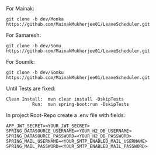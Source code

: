 For Mainak: 

    git clone -b dev/Monka https://github.com/MainakMukherjee01/LeaveScheduler.git



For Samaresh: 

    git clone -b dev/Somu https://github.com/MainakMukherjee01/LeaveScheduler.git



For Soumik: 

    git clone -b dev/Somku https://github.com/MainakMukherjee01/LeaveScheduler.git



Until Tests are fixed:

    Clean Install:  mvn clean install -DskipTests  
              Run:  mvn spring-boot:run -DskipTests



In project Root-Repo create a .env file with fields:
    
    APP_JWT_SECRET=<YOUR_JWT_SECRET>
    SPRING_DATASOURCE_USERNAME=<YOUR_H2_DB_USERNAME>
    SPRING_DATASOURCE_PASSWORD=<YOUR_H2_DB_PASSWORD>
    SPRING_MAIL_USERNAME=<YOUR_SMTP_ENABLED_MAIL_USERNAME>
    SPRING_MAIL_PASSWORD=<YOUR_SMTP_ENABLED_MAIL_PASSWORD>
